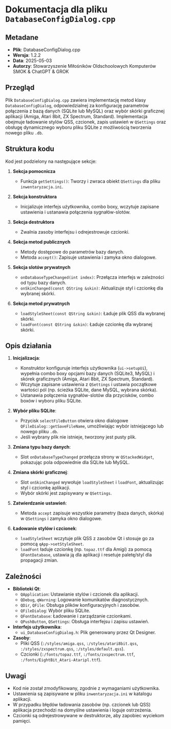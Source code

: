 # Dokumentacja dla pliku `DatabaseConfigDialog.cpp`

## Metadane
- **Plik**: DatabaseConfigDialog.cpp
- **Wersja**: 1.2.2
- **Data**: 2025-05-03
- **Autorzy**: Stowarzyszenie Miłośników Oldschoolowych Komputerów SMOK & ChatGPT & GROK

## Przegląd
Plik `DatabaseConfigDialog.cpp` zawiera implementację metod klasy `DatabaseConfigDialog`, odpowiedzialnej za konfigurację parametrów połączenia z bazą danych (SQLite lub MySQL) oraz wybór skórki graficznej aplikacji (Amiga, Atari 8bit, ZX Spectrum, Standard). Implementacja obejmuje ładowanie stylów QSS, czcionek, zapis ustawień w `QSettings` oraz obsługę dynamicznego wyboru pliku SQLite z możliwością tworzenia nowego pliku `.db`.

## Struktura kodu
Kod jest podzielony na następujące sekcje:

1. **Sekcja pomocnicza**  
   - Funkcja `getSettings()`: Tworzy i zwraca obiekt `QSettings` dla pliku `inwentaryzacja.ini`.

2. **Sekcja konstruktora**  
   - Inicjalizuje interfejs użytkownika, combo boxy, wczytuje zapisane ustawienia i ustanawia połączenia sygnałów-slotów.

3. **Sekcja destruktora**  
   - Zwalnia zasoby interfejsu i odrejestrowuje czcionki.

4. **Sekcja metod publicznych**  
   - Metody dostępowe do parametrów bazy danych.
   - Metoda `accept()`: Zapisuje ustawienia i zamyka okno dialogowe.

5. **Sekcja slotów prywatnych**  
   - `onDatabaseTypeChanged(int index)`: Przełącza interfejs w zależności od typu bazy danych.
   - `onSkinChanged(const QString &skin)`: Aktualizuje styl i czcionkę dla wybranej skórki.

6. **Sekcja metod prywatnych**  
   - `loadStyleSheet(const QString &skin)`: Ładuje plik QSS dla wybranej skórki.
   - `loadFont(const QString &skin)`: Ładuje czcionkę dla wybranej skórki.

## Opis działania
1. **Inicjalizacja**:
   - Konstruktor konfiguruje interfejs użytkownika (`ui->setupUi`), wypełnia combo boxy opcjami bazy danych (SQLite3, MySQL) i skórek graficznych (Amiga, Atari 8bit, ZX Spectrum, Standard).
   - Wczytuje zapisane ustawienia z `QSettings` i ustawia początkowe wartości pól (np. ścieżka SQLite, dane MySQL, wybrana skórka).
   - Ustanawia połączenia sygnałów-slotów dla przycisków, combo boxów i wyboru pliku SQLite.

2. **Wybór pliku SQLite**:
   - Przycisk `selectFileButton` otwiera okno dialogowe `QFileDialog::getSaveFileName`, umożliwiając wybór istniejącego lub nowego pliku `.db`.
   - Jeśli wybrany plik nie istnieje, tworzony jest pusty plik.

3. **Zmiana typu bazy danych**:
   - Slot `onDatabaseTypeChanged` przełącza strony w `QStackedWidget`, pokazując pola odpowiednie dla SQLite lub MySQL.

4. **Zmiana skórki graficznej**:
   - Slot `onSkinChanged` wywołuje `loadStyleSheet` i `loadFont`, aktualizując styl i czcionkę aplikacji.
   - Wybór skórki jest zapisywany w `QSettings`.

5. **Zatwierdzanie ustawień**:
   - Metoda `accept` zapisuje wszystkie parametry (baza danych, skórka) w `QSettings` i zamyka okno dialogowe.

6. **Ładowanie stylów i czcionek**:
   - `loadStyleSheet` wczytuje plik QSS z zasobów Qt i stosuje go za pomocą `qApp->setStyleSheet`.
   - `loadFont` ładuje czcionkę (np. `topaz.ttf` dla Amigi) za pomocą `QFontDatabase`, ustawia ją dla aplikacji i resetuje paletę/styl dla propagacji zmian.

## Zależności
- **Biblioteki Qt**:
  - `QApplication`: Ustawianie stylów i czcionek dla aplikacji.
  - `QDebug`, `qWarning`: Logowanie komunikatów diagnostycznych.
  - `QDir`, `QFile`: Obsługa plików konfiguracyjnych i zasobów.
  - `QFileDialog`: Wybór pliku SQLite.
  - `QFontDatabase`: Ładowanie i zarządzanie czcionkami.
  - `QPushButton`, `QSettings`: Obsługa interfejsu i zapisu ustawień.
- **Interfejs użytkownika**:
  - `ui_DatabaseConfigDialog.h`: Plik generowany przez Qt Designer.
- **Zasoby**:
  - Pliki QSS (`:/styles/amiga.qss`, `:/styles/atari8bit.qss`, `:/styles/zxspectrum.qss`, `:/styles/default.qss`).
  - Czcionki (`:/fonts/topaz.ttf`, `:/fonts/zxspectrum.ttf`, `:/fonts/EightBit_Atari-Ataripl.ttf`).

## Uwagi
- Kod nie został zmodyfikowany, zgodnie z wymaganiami użytkownika.
- Ustawienia są zapisywane w pliku `inwentaryzacja.ini` w katalogu aplikacji.
- W przypadku błędów ładowania zasobów (np. czcionek lub QSS) aplikacja przechodzi na domyślne ustawienia i loguje ostrzeżenia.
- Czcionki są odrejestrowywane w destruktorze, aby zapobiec wyciekom pamięci.